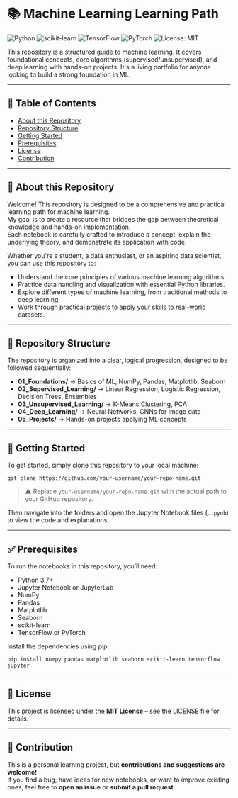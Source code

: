 # 📚 Machine Learning Learning Path

![Python](https://img.shields.io/badge/Python-3.7%2B-blue?logo=python)
![scikit-learn](https://img.shields.io/badge/scikit--learn-ML-orange?logo=scikit-learn)
![TensorFlow](https://img.shields.io/badge/TensorFlow-Deep%20Learning-ff6f00?logo=tensorflow)
![PyTorch](https://img.shields.io/badge/PyTorch-Deep%20Learning-ee4c2c?logo=pytorch)
![License: MIT](https://img.shields.io/badge/License-MIT-green?logo=open-source-initiative)

This repository is a structured guide to machine learning. It covers foundational concepts, core algorithms (supervised/unsupervised), and deep learning with hands-on projects. It's a living portfolio for anyone looking to build a strong foundation in ML.

---

## 📖 Table of Contents
- [About this Repository](#about-this-repository)
- [Repository Structure](#repository-structure)
- [Getting Started](#getting-started)
- [Prerequisites](#prerequisites)
- [License](#license)
- [Contribution](#contribution)

---

## 🤖 About this Repository

Welcome! This repository is designed to be a comprehensive and practical learning path for machine learning.  
My goal is to create a resource that bridges the gap between theoretical knowledge and hands-on implementation.  
Each notebook is carefully crafted to introduce a concept, explain the underlying theory, and demonstrate its application with code.

Whether you're a student, a data enthusiast, or an aspiring data scientist, you can use this repository to:

- Understand the core principles of various machine learning algorithms.
- Practice data handling and visualization with essential Python libraries.
- Explore different types of machine learning, from traditional methods to deep learning.
- Work through practical projects to apply your skills to real-world datasets.

---

## 📁 Repository Structure

The repository is organized into a clear, logical progression, designed to be followed sequentially:

- **01_Foundations/** → Basics of ML, NumPy, Pandas, Matplotlib, Seaborn  
- **02_Supervised_Learning/** → Linear Regression, Logistic Regression, Decision Trees, Ensembles  
- **03_Unsupervised_Learning/** → K-Means Clustering, PCA  
- **04_Deep_Learning/** → Neural Networks, CNNs for image data  
- **05_Projects/** → Hands-on projects applying ML concepts  

---

## 🚀 Getting Started

To get started, simply clone this repository to your local machine:

```
git clone https://github.com/your-username/your-repo-name.git
```

> ⚠️ Replace `your-username/your-repo-name.git` with the actual path to your GitHub repository.

Then navigate into the folders and open the Jupyter Notebook files (`.ipynb`) to view the code and explanations.

---

## ✅ Prerequisites

To run the notebooks in this repository, you’ll need:

- Python 3.7+  
- Jupyter Notebook or JupyterLab  
- NumPy  
- Pandas  
- Matplotlib  
- Seaborn  
- scikit-learn  
- TensorFlow or PyTorch  

Install the dependencies using pip:

```
pip install numpy pandas matplotlib seaborn scikit-learn tensorflow jupyter
```

---

## 📜 License

This project is licensed under the **MIT License** – see the [LICENSE](LICENSE) file for details.

---

## 🙏 Contribution

This is a personal learning project, but **contributions and suggestions are welcome!**  
If you find a bug, have ideas for new notebooks, or want to improve existing ones, feel free to **open an issue** or **submit a pull request**.
